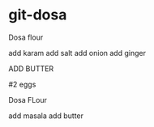 # git-dosa
Dosa flour

add karam
add salt
add onion
add ginger


ADD BUTTER

#2 eggs

Dosa FLour 

add masala
add butter
